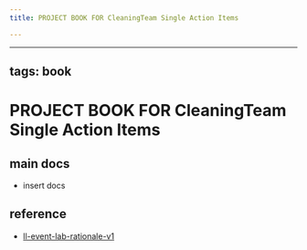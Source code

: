 ```yaml
---
title: PROJECT BOOK FOR CleaningTeam Single Action Items

---
```



---
tags: book
---

PROJECT BOOK FOR CleaningTeam Single Action Items
===

main docs
---

- insert docs

reference
---

- [ll-event-lab-rationale-v1](/AunryFEcRm6SG8qAbHAyIw)

